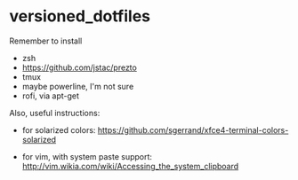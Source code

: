 # versioned_dotfiles

Remember to install 

* zsh
* https://github.com/jstac/prezto 
* tmux
* maybe powerline, I'm not sure
* rofi, via apt-get

Also, useful instructions:

* for solarized colors: https://github.com/sgerrand/xfce4-terminal-colors-solarized

* for vim, with system paste support: http://vim.wikia.com/wiki/Accessing_the_system_clipboard



